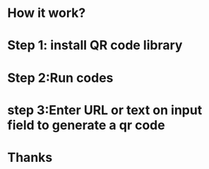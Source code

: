 # How it work?
# Step 1: install QR code library
# Step 2:Run codes
# step 3:Enter URL or text on input field to generate a qr code

# Thanks
